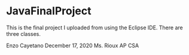 # JavaFinalProject
This is the final project I uploaded from using the Eclipse IDE.
There are three classes.

Enzo Cayetano
December 17, 2020
Ms. Rioux
AP CSA
